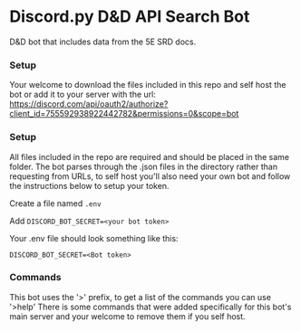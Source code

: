 # Discord.py D&D API Search Bot

D&D bot that includes data from the 5E SRD docs. 

### Setup

Your welcome to download the files included in this repo and self host the bot or add it to your server with the url: https://discord.com/api/oauth2/authorize?client_id=755592938922442782&permissions=0&scope=bot


### Setup
All files included in the repo are required and should be placed in the same folder. The bot parses through the .json files in the directory rather than requesting from URLs, to self host you'll also need your own bot and follow the instructions below to setup your token.

Create a file named `.env`

Add `DISCORD_BOT_SECRET=<your bot token>`

Your .env file should look something like this:

```
DISCORD_BOT_SECRET=<Bot token>
```

### Commands

This bot uses the '>' prefix, to get a list of the commands you can use '>help'
There is some commands that were added specifically for this bot's main server and your welcome to remove them if you self host.



